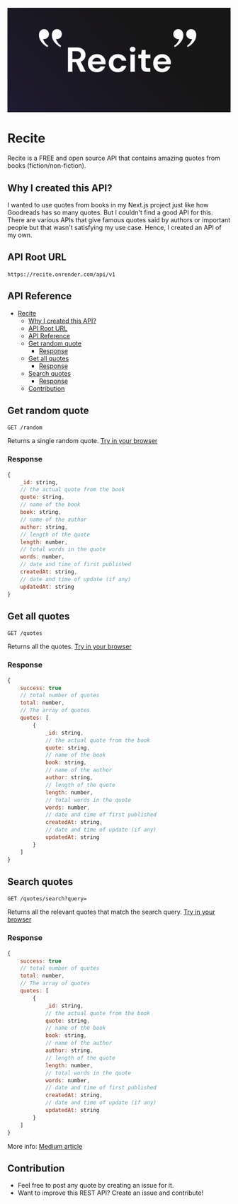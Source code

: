 ![Recite cover with a black gradient background and two quote icons](./images/recite-v1.png)

# Recite

Recite is a FREE and open source API that contains amazing quotes from books (fiction/non-fiction).

## Why I created this API?

I wanted to use quotes from books in my Next.js project just like how Goodreads has so many quotes. But I couldn't find a good API for this. There are various APIs that give famous quotes said by authors or important people but that wasn't satisfying my use case. Hence, I created an API of my own.

## API Root URL

```
https://recite.onrender.com/api/v1
```

## API Reference

- [Recite](#recite)
  - [Why I created this API?](#why-i-created-this-api)
  - [API Root URL](#api-root-url)
  - [API Reference](#api-reference)
  - [Get random quote](#get-random-quote)
    - [Response](#response)
  - [Get all quotes](#get-all-quotes)
    - [Response](#response-1)
  - [Search quotes](#search-quotes)
    - [Response](#response-2)
  - [Contribution](#contribution)

## Get random quote

```
GET /random
```

Returns a single random quote.
[Try in your browser](https://recite.onrender.com/api/v1/random)

### Response

```JavaScript
{
    _id: string,
    // the actual quote from the book
    quote: string,
    // name of the book
    book: string,
    // name of the author
    author: string,
    // length of the quote
    length: number,
    // total words in the quote
    words: number,
    // date and time of first published
    createdAt: string,
    // date and time of update (if any)
    updatedAt: string
}
```

## Get all quotes

```
GET /quotes
```

Returns all the quotes.
[Try in your browser](https://recite.onrender.com/api/v1/quotes)

### Response

```JavaScript
{
    success: true
    // total number of quotes
    total: number,
    // The array of quotes
    quotes: [
        {
            _id: string,
            // the actual quote from the book
            quote: string,
            // name of the book
            book: string,
            // name of the author
            author: string,
            // length of the quote
            length: number,
            // total words in the quote
            words: number,
            // date and time of first published
            createdAt: string,
            // date and time of update (if any)
            updatedAt: string
        }
    ]
}
```

## Search quotes

```
GET /quotes/search?query=
```

Returns all the relevant quotes that match the search query.
[Try in your browser](https://recite.onrender.com/api/v1/quotes/search?query=life)

### Response

```JavaScript
{
    success: true
    // total number of quotes
    total: number,
    // The array of quotes
    quotes: [
        {
            _id: string,
            // the actual quote from the book
            quote: string,
            // name of the book
            book: string,
            // name of the author
            author: string,
            // length of the quote
            length: number,
            // total words in the quote
            words: number,
            // date and time of first published
            createdAt: string,
            // date and time of update (if any)
            updatedAt: string
        }
    ]
}
```

More info: [Medium article](https://medium.com/@sumsourabh14/introducing-recite-a-free-api-for-book-quotes-138dca77f7da)

[def]: #recite

## Contribution

- Feel free to post any quote by creating an issue for it.
- Want to improve this REST API? Create an issue and contribute!
